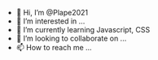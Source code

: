 - 👋 Hi, I’m @Plape2021
- 👀 I’m interested in ...
- 🌱 I’m currently learning Javascript, CSS
- 💞️ I’m looking to collaborate on ...
- 📫 How to reach me ...

<!---
Plape2021/Plape2021 is a ✨ special ✨ repository because its `README.md` (this file) appears on your GitHub profile.
You can click the Preview link to take a look at your changes.
--->
